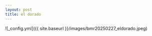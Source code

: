 ```yaml
---
layout: post
title: el dorado
---
```


![_config.yml]({{ site.baseurl }}/images/bmr20250227_eldorado.jpeg)
